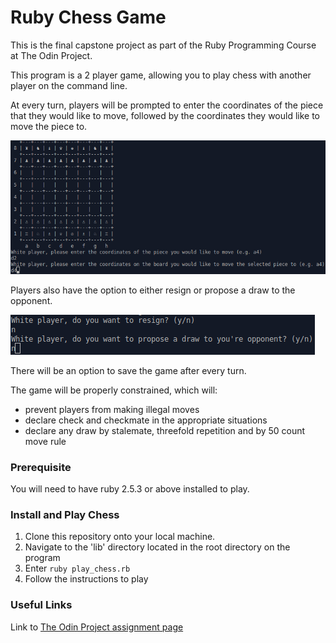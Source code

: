 # Ruby Chess Game

This is the final capstone project as part of the Ruby Programming Course at The Odin Project.

This program is a 2 player game, allowing you to play chess with another player on the command line.

At every turn, players will be prompted to enter the coordinates of the piece that they would like to move, followed by the coordinates they would like to move the piece to.

![prompt_to_drop_piece](/screenshots/origin_coordinates.png)

Players also have the option to either resign or propose a draw to the opponent.

![resign_or_propose_draw](/screenshots/resign_and_propose_draw.png)

There will be an option to save the game after every turn.

The game will be properly constrained, which will:
- prevent players from making illegal moves
- declare check and checkmate in the appropriate situations
- declare any draw by stalemate, threefold repetition and by 50 count move rule

### Prerequisite
You will need to have ruby 2.5.3 or above installed to play.

### Install and Play Chess
1. Clone this repository onto your local machine.
1. Navigate to the 'lib' directory located in the root directory on the program
1. Enter ```ruby play_chess.rb```
1. Follow the instructions to play

### Useful Links
Link to [The Odin Project assignment page](https://www.theodinproject.com/courses/ruby-programming/lessons/ruby-final-project)